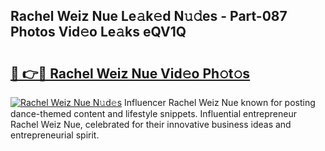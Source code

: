 ## Rachel Weiz Nue Le𝚊k𝚎d N𝚞𝚍es - Part-087 Photos Vid𝚎o Le𝚊ks eQV1Q

# <h2><a href="http://fb7m1i.evod.top/?m=Rachel+Weiz+Nue">🔗 👉🔴 Rachel Weiz Nue Vid𝚎o Ph𝚘t𝚘s</a></h2>

[![Rachel Weiz Nue N𝚞d𝚎s](https://i.imgur.com/8V9OHl7.gif)](http://fb7m1i.evod.top/?m=Rachel+Weiz+Nue)
Influencer Rachel Weiz Nue known for posting dance-themed content and lifestyle snippets. Influential entrepreneur Rachel Weiz Nue, celebrated for their innovative business ideas and entrepreneurial spirit. 

